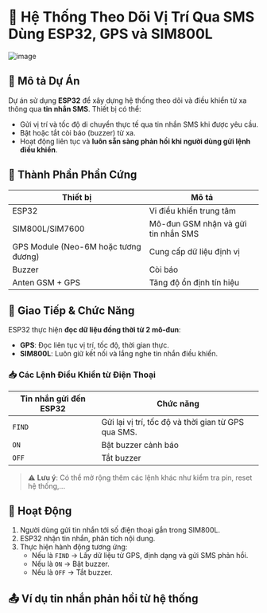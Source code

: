 # 📡 Hệ Thống Theo Dõi Vị Trí Qua SMS Dùng ESP32, GPS và SIM800L
![image](https://github.com/user-attachments/assets/f5f0905c-b233-4d7f-898c-2f55462b22c5)


## 📘 Mô tả Dự Án

Dự án sử dụng **ESP32** để xây dựng hệ thống theo dõi và điều khiển từ xa thông qua **tin nhắn SMS**. Thiết bị có thể:

- Gửi vị trí và tốc độ di chuyển thực tế qua tin nhắn SMS khi được yêu cầu.
- Bật hoặc tắt còi báo (buzzer) từ xa.
- Hoạt động liên tục và **luôn sẵn sàng phản hồi khi người dùng gửi lệnh điều khiển**.

## 🧩 Thành Phần Phần Cứng

| Thiết bị       | Mô tả                                   |
|----------------|-------------------------------------------|
| ESP32          | Vi điều khiển trung tâm                   |
| SIM800L/SIM7600 | Mô-đun GSM nhận và gửi tin nhắn SMS      |
| GPS Module (Neo-6M hoặc tương đương) | Cung cấp dữ liệu định vị |
| Buzzer         | Còi báo                                   |
| Anten GSM + GPS| Tăng độ ổn định tín hiệu                  |

## 🔄 Giao Tiếp & Chức Năng

ESP32 thực hiện **đọc dữ liệu đồng thời từ 2 mô-đun**:
- **GPS**: Đọc liên tục vị trí, tốc độ, thời gian thực.
- **SIM800L**: Luôn giữ kết nối và lắng nghe tin nhắn điều khiển.

### 📥 Các Lệnh Điều Khiển từ Điện Thoại

| Tin nhắn gửi đến ESP32 | Chức năng                                           |
|------------------------|-----------------------------------------------------|
| `FIND`                | Gửi lại vị trí, tốc độ và thời gian từ GPS qua SMS. |
| `ON`                  | Bật buzzer cảnh báo                                 |
| `OFF`                 | Tắt buzzer                                          |

> ⚠️ **Lưu ý**: Có thể mở rộng thêm các lệnh khác như kiểm tra pin, reset hệ thống,...

## 📡 Hoạt Động

1. Người dùng gửi tin nhắn tới số điện thoại gắn trong SIM800L.
2. ESP32 nhận tin nhắn, phân tích nội dung.
3. Thực hiện hành động tương ứng:
   - Nếu là `FIND` → Lấy dữ liệu từ GPS, định dạng và gửi SMS phản hồi.
   - Nếu là `ON` → Bật buzzer.
   - Nếu là `OFF` → Tắt buzzer.

## 📤 Ví dụ tin nhắn phản hồi từ hệ thống

